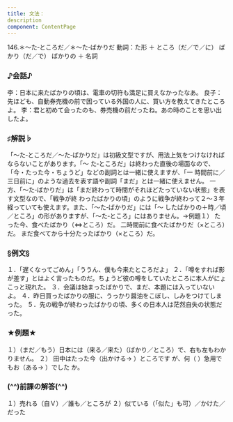 ```yaml
---
title: 文法：
description
component: ContentPage
---
```



146.＊～た‐ところだ／＊～た‐ばかりだ
動詞：た形 ＋ ところ（だ／で／に）
ばかり（だ／で）
ばかりの ＋ 名詞
### ♪会話♪
李：日本に来たばかりの頃は、電車の切符も満足に買えなかったなあ。
良子：先ほども、自動券売機の前で困っている外国の人に、買い方を教えてきたところよ。
李：君と初めて会ったのも、券売機の前だったね。あの時のことを思い出したよ。
### ♯解説♭
「～た‐ところだ／～た‐ばかりだ」は初級文型ですが、用法上気をつけなければならないことがあります。「～ た‐ところだ」は終わった直後の場面なので、「今・たった今・ちょうど」などの副詞とは一緒に使えますが、「一 時間前に／三日前に」のような過去を表す語や副詞「まだ」とは一緒に使えません。
一方、「～た‐ばかりだ」は「まだ終わって時間がそれほどたっていない状態」を表す文型なので、「戦争が終 わったばかりの頃」のように戦争が終わって２～３年経っていても使えます。また、「～た‐ばかりだ」には「～ したばかりの＋時／頃／ところ」の形がありますが、「～た‐ところ」にはありません。→例題１）
たった今、食べたばかり（⇔ところ）だ。 二時間前に食べたばかりだ（×ところ）だ。 まだ食べてから十分たったばかり（×ところ）だ。
### §例文§
１．「遅くなってごめん」「ううん、僕も今来たところだよ」
２．「噂をすれば影が差す」とはよく言ったものだ。ちょうど彼の噂をしていたところに本人がにょこっと現れた。
３．会議は始まったばかりで、まだ、本題には入っていないよ。
４．昨日買ったばかりの服に、うっかり醤油をこぼし、しみをつけてしまった。
５．先の戦争が終わったばかりの頃、多くの日本人は茫然自失の状態だった。
### ★例題★
１）（まだ／もう）日本には（来る／来た）（ばかり／ところ）で、右も左もわかりません。
２） 田中はたった今（出かける→ ）ところです が、何（ ）急用でもお（ある→ ）でした
か。        
### (^^)前課の解答(^^)
１）売れる（自Ｖ）／誰も／ところが
２）似ている（「似た」も可）／かけた／だった
